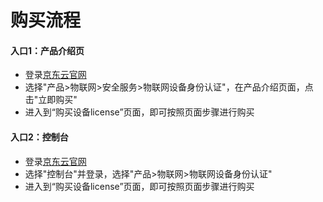 # 购买流程

#### 入口1：产品介绍页
- 登录[京东云官网](https://www.jdcloud.com/)
- 选择"产品>物联网>安全服务>物联网设备身份认证"，在产品介绍页面，点击"立即购买"  
- 进入到“购买设备license”页面，即可按照页面步骤进行购买  

#### 入口2：控制台
- 登录[京东云官网](https://www.jdcloud.com/)
- 选择"控制台"并登录，选择"产品>物联网>物联网设备身份认证"
- 进入到“购买设备license”页面，即可按照页面步骤进行购买





